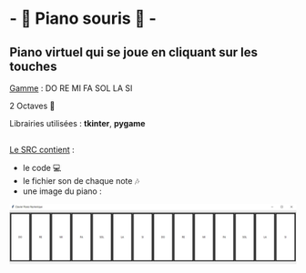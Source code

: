 # - :musical_keyboard: Piano souris :musical_keyboard: -

## Piano virtuel qui se joue en cliquant sur les touches


<ins>Gamme</ins> : DO RE MI FA SOL LA SI

2 Octaves :musical_score:

Librairies utilisées : **tkinter**, **pygame**
##

<ins>Le SRC contient</ins> :
* le code :computer:
* le fichier son de chaque note :notes:
* une image du piano :

![visuel piano](https://github.com/Datalex0/Piano-souris/blob/d62f9c72f7ab6ae29c9599b0d88ad10c6cda399b/SRC/image%20piano.JPG)

